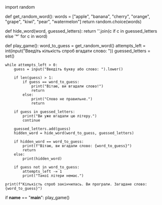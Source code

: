 import random

def get_random_word():
    words = ["apple", "banana", "cherry", "orange", "grape", "kiwi", "pear", "watermelon"]
    return random.choice(words)

def hide_word(word, guessed_letters):
    return ''.join(c if c in guessed_letters else '*' for c in word)

def play_game():
    word_to_guess = get_random_word()
    attempts_left = int(input("Введіть кількість спроб вгадати слово: "))
    guessed_letters = set()

    while attempts_left > 0:
        guess = input("Введіть букву або слово: ").lower()

        if len(guess) > 1:
            if guess == word_to_guess:
                print("Вітаю, ви вгадали слово!")
                return
            else:
                print("Слово не правильне.")
                return

        if guess in guessed_letters:
            print("Ви уже вгадали цю літеру.")
            continue

        guessed_letters.add(guess)
        hidden_word = hide_word(word_to_guess, guessed_letters)

        if hidden_word == word_to_guess:
            print(f"Вітаю, ви вгадали слово: {word_to_guess}")
            return
        else:
            print(hidden_word)

        if guess not in word_to_guess:
            attempts_left -= 1
            print("Такої літери немає.")

    print(f"Кількість спроб закінчилась. Ви програли. Загадане слово: {word_to_guess}")

if __name__ == "__main__":
    play_game()
